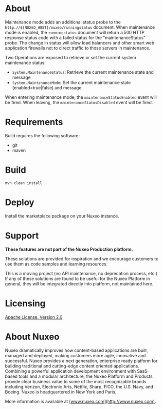 # About

Maintenance mode adds an additional status probe to the `http://${NUXEO_HOST}/nuxeo/runningstatus`  document.  When maintenance mode is enabled, the `runningstatus` document will return a 500 HTTP response status code with a failed status for the "maintenanceStatus" probe.  The change in status will allow load balancers and other smart web application firewalls not to direct traffic to those servers in maintenance.

Two Operations are exposed to retrieve or set the current system maintenance status:
* `System.MaintenanceStatus`: Retrieve the current maintenance state and message
* `System.MaintenanceMode`: Set the current maintenance state (enabled=true|false) and message

When entering maintenance mode, the `maintenanceStatusEnabled` event will be fired.  When leaving, the `maintenanceStatusDisabled` event will be fired.

# Requirements

Build requires the following software:
- git
- maven

# Build

```
mvn clean install
```

# Deploy

Install the marketplace package on your Nuxeo instance.

# Support

**These features are not part of the Nuxeo Production platform.**

These solutions are provided for inspiration and we encourage customers to use them as code samples and learning resources.

This is a moving project (no API maintenance, no deprecation process, etc.) If any of these solutions are found to be useful for the Nuxeo Platform in general, they will be integrated directly into platform, not maintained here.

# Licensing

[Apache License, Version 2.0](http://www.apache.org/licenses/LICENSE-2.0)

# About Nuxeo

Nuxeo dramatically improves how content-based applications are built, managed and deployed, making customers more agile, innovative and successful. Nuxeo provides a next generation, enterprise ready platform for building traditional and cutting-edge content oriented applications. Combining a powerful application development environment with SaaS-based tools and a modular architecture, the Nuxeo Platform and Products provide clear business value to some of the most recognizable brands including Verizon, Electronic Arts, Netflix, Sharp, FICO, the U.S. Navy, and Boeing. Nuxeo is headquartered in New York and Paris.

More information is available at [www.nuxeo.com](http://www.nuxeo.com).
